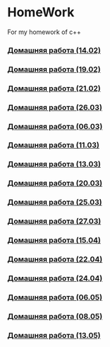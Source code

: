 # HomeWork
For my homework of c++

### [Домашняя работа  (14.02)](https://github.com/1NEKST1/HomeWork/commit/ce4f98ea250d2d708931c4722e4d4b2057595863)

### [Домашняя работа  (19.02)](https://github.com/1NEKST1/HomeWork/commit/e507b4d225a3dce4b481134d29b44c8d3a4abc2e)

### [Домашняя работа  (21.02)](https://github.com/1NEKST1/HomeWork/commit/116aefd93f7410147cf0372d46d79a80573efb8a)

### [Домашняя работа  (26.03)](https://github.com/1NEKST1/HomeWork/blob/f203606e605280c2ce5c45880ea7476fd24af6cc/TryHard.cpp)

### [Домашняя работа  (06.03)](https://github.com/1NEKST1/HomeWork/blob/main/TryHard2.cpp)

### [Домашняя работа  (11.03)](https://github.com/1NEKST1/HomeWork/blob/main/TryHard1.cpp)

### [Домашняя работа  (13.03)](https://github.com/1NEKST1/HomeWork/blob/main/TryHard3.cpp)

### [Домашняя работа  (20.03)](https://github.com/1NEKST1/HomeWork/blob/main/TryHard5.cpp)

### [Домашняя работа  (25.03)](https://github.com/1NEKST1/HomeWork/blob/main/TryHard6.cpp)

### [Домашняя работа  (27.03)](https://github.com/1NEKST1/HomeWork/blob/main/TryHard7.cpp)

### [Домашняя работа  (15.04)](https://github.com/1NEKST1/HomeWork/blob/main/TryHard8.cpp)

### [Домашняя работа  (22.04)](https://github.com/1NEKST1/HomeWork/blob/main/David.cpp)

### [Домашняя работа  (24.04)](https://github.com/1NEKST1/HomeWork/blob/main/David1.cpp)

### [Домашняя работа  (06.05)](https://github.com/1NEKST1/HomeWork/blob/main/David2.cpp)

### [Домашняя работа  (08.05)](https://github.com/1NEKST1/HomeWork/blob/main/HomeWork.cpp)

### [Домашняя работа  (13.05)](https://github.com/1NEKST1/HomeWork/blob/main/HomeWork1.cpp)
